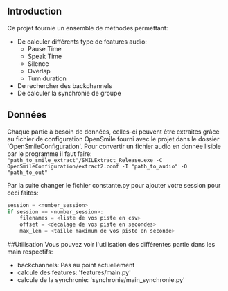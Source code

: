 ## Introduction

Ce projet fournie un ensemble de méthodes permettant:
* De calculer différents type de features audio: 
    * Pause Time
    * Speak Time
    * Silence
    * Overlap
    * Turn duration
* De rechercher des backchannels
* De calculer la synchronie de groupe

## Données
Chaque partie à besoin de données, celles-ci peuvent être extraites grâce au fichier de configuration OpenSmile fourni avec le projet dans le dossier 'OpenSmileConfiguration'.
Pour convertir un fichier audio en donnée lisible par le programme il faut faire: 
```"path_to_smile_extract"/SMILExtract_Release.exe -C OpenSmileConfiguration/extract2.conf -I "path_to_audio" -O "path_to_out"```

Par la suite changer le fichier constante.py pour ajouter votre session pour ceci faites:
````python
session = <number_session>
if session == <number_session>:
    filenames = <liste de vos piste en csv>
    offset = <decalage de vos piste en secondes>
    max_len = <taille maximum de vos piste en seconde>
````
##Utilisation
Vous pouvez voir l'utilisation des différentes partie dans les main respectifs:
* backchannels: Pas au point actuellement
* calcule des features: 'features/main.py'
* calcule de la synchronie: 'synchronie/main_synchronie.py'



